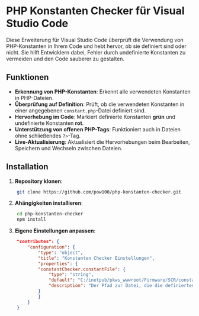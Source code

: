 # PHP Konstanten Checker für Visual Studio Code

Diese Erweiterung für Visual Studio Code überprüft die Verwendung von PHP-Konstanten in Ihrem Code und hebt hervor, ob sie definiert sind oder nicht. Sie hilft Entwicklern dabei, Fehler durch undefinierte Konstanten zu vermeiden und den Code sauberer zu gestalten.

## Funktionen

- **Erkennung von PHP-Konstanten**: Erkennt alle verwendeten Konstanten in PHP-Dateien.
- **Überprüfung auf Definition**: Prüft, ob die verwendeten Konstanten in einer angegebenen `constant.php`-Datei definiert sind.
- **Hervorhebung im Code**: Markiert definierte Konstanten **grün** und undefinierte Konstanten **rot**.
- **Unterstützung von offenen PHP-Tags**: Funktioniert auch in Dateien ohne schließendes `?>`-Tag.
- **Live-Aktualisierung**: Aktualisiert die Hervorhebungen beim Bearbeiten, Speichern und Wechseln zwischen Dateien.

## Installation

1. **Repository klonen**:

```bash  
    git clone https://github.com/pow100/php-konstanten-checker.git

```
2. **Ahängigkeiten installieren**:

```bash  
    cd php-konstanten-checker
    npm install

```

3. **Eigene Einstellungen anpassen**:

```json
    "contributes": {
        "configuration": {
            "type": "object",
            "title": "Konstanten Checker Einstellungen",
            "properties": {
            "constantChecker.constantFile": {
                "type": "string",
                "default": "C:/inetpub/pkws_wwwroot/Firmware/SCR/constant.php",
                "description": "Der Pfad zur Datei, die die definierten Konstanten enthält."
            }
            }
        }
    }
```